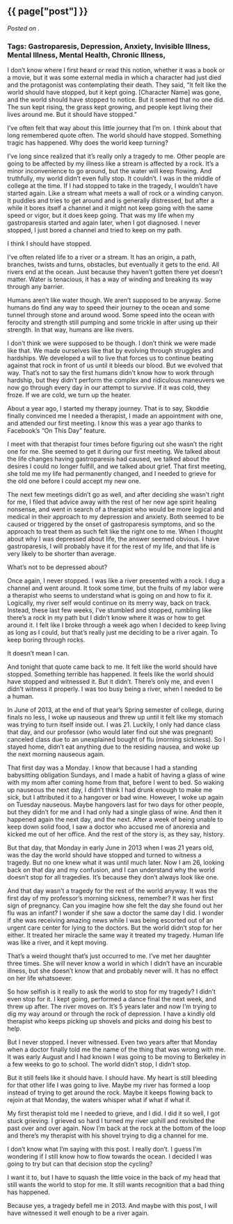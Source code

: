 

## {{ page["post"] }}

*Posted on <!--{ page["date"] }-->.*

### Tags: Gastroparesis, Depression, Anxiety, Invisible Illness, Mental Illness, Mental Health, Chronic Illness,

I don’t know where I first heard or read this notion, whether it was a book or a movie, but it was some external media in which a character had just died and the protagonist was contemplating their death.  They said, “It felt like the world should have stopped, but it kept going.  [Character Name] was gone, and the world should have stopped to notice.  But it seemed that no one did.  The sun kept rising, the grass kept growing, and people kept living their lives around me.  But it should have stopped.”

I’ve often felt that way about this little journey that I’m on.  I think about that long remembered quote often.  The world should have stopped.  Something tragic has happened.  Why does the world keep turning?

I’ve long since realized that it’s really only a tragedy to me.  Other people are going to be affected by my illness like a stream is affected by a rock.  It’s a minor inconvenience to go around, but the water will keep flowing.  And truthfully, my world didn’t even fully stop.  It couldn’t.  I was in the middle of college at the time.  If I had stopped to take in the tragedy, I wouldn’t have started again.  Like a stream what meets a wall of rock or a winding canyon.  It puddles and tries to get around and is generally distressed, but after a while it bores itself a channel and it might not keep going with the same speed or vigor, but it does keep going.  That was my life when my gastroparesis started and again later, when I got diagnosed.  I never stopped, I just bored a channel and tried to keep on my path.

I think I should have stopped.

I’ve often related life to a river or a stream.  It has an origin, a path, branches, twists and turns, obstacles, but eventually it gets to the end.  All rivers end at the ocean.  Just because they haven’t gotten there yet doesn’t matter.  Water is tenacious, it has a way of winding and breaking its way through any barrier.

Humans aren’t like water though.  We aren’t supposed to be anyway.  Some humans do find any way to speed their journey to the ocean and some tunnel through stone and around wood.  Some speed into the ocean with ferocity and strength still pumping and some trickle in after using up their strength.  In that way, humans are like rivers.

I don’t think we were supposed to be though.  I don’t think we were made like that.  We made ourselves like that by evolving through struggles and hardships.  We developed a will to live that forces us to continue beating against that rock in front of us until it bleeds our blood.  But we evolved that way.  That’s not to say the first humans didn’t know how to work through hardship, but they didn’t perform the complex and ridiculous maneuvers we now go through every day in our attempt to survive.  If it was cold, they froze.  If we are cold, we turn up the heater.  

About a year ago, I started my therapy journey.  That is to say, Skoddie finally convinced me I needed a therapist, I made an appointment with one, and attended our first meeting.  I know this was a year ago thanks to Facebook’s “On This Day” feature.  

I meet with that therapist four times before figuring out she wasn’t the right one for me.  She seemed to get it during our first meeting.  We talked about the life changes having gastroparesis had caused, we talked about the desires I could no longer fulfill, and we talked about grief.  That first meeting, she told me my life had permanently changed, and I needed to grieve for the old one before I could accept my new one.

The next few meetings didn’t go as well, and after deciding she wasn’t right for me, I filed that advice away with the rest of her new age spirit healing nonsense, and went in search of a therapist who would be more logical and medical in their approach to my depression and anxiety.  Both seemed to be caused or triggered by the onset of gastroparesis symptoms, and so the approach to treat them as such felt like the right one to me.  When I thought about why I was depressed about life, the answer seemed obvious.  I have gastroparesis, I will probably have it for the rest of my life, and that life is very likely to be shorter than average.

What’s not to be depressed about?

Once again, I never stopped.  I was like a river presented with a rock.  I dug a channel and went around.  It took some time, but the fruits of my labor were a therapist who seems to understand what is going on and how to fix it.  Logically, my river self would continue on its merry way, back on track.  Instead, these last few weeks, I’ve stumbled and stopped, rumbling like there’s a rock in my path but I didn’t know where it was or how to get around it.  I felt like I broke through a week ago when I decided to keep living as long as I could, but that’s really just me deciding to be a river again.  To keep boring through rocks.  

It doesn’t mean I can.

And tonight that quote came back to me.  It felt like the world should have stopped.  Something terrible has happened.  It feels like the world should have stopped and witnessed it.  But it didn’t.  There’s only me, and even I didn’t witness it properly.  I was too busy being a river, when I needed to be a human.

In June of 2013, at the end of that year’s Spring semester of college, during finals no less, I woke up nauseous and threw up until it felt like my stomach was trying to turn itself inside out.  I was 21.  Luckily, I only had dance class that day, and our professor (who would later find out she was pregnant) canceled class due to an unexplained bought of flu (morning sickness).  So I stayed home, didn’t eat anything due to the residing nausea, and woke up the next morning nauseous again.

That first day was a Monday.  I know that because I had a standing babysitting obligation Sundays, and I made a habit of having a glass of wine with my mom after coming home from that, before I went to bed.  So waking up nauseous the next day, I didn’t think I had drunk enough to make me sick, but I attributed it to a hangover or bad wine.  However, I woke up again on Tuesday nauseous.  Maybe hangovers last for two days for other people, but they didn’t for me and I had only had a single glass of wine.  And then it happened again the next day, and the next.  After a week of being unable to keep down solid food, I saw a doctor who accused me of anorexia and kicked me out of her office.  And the rest of the story is, as they say, history.

But that day, that Monday in early June in 2013 when I was 21 years old, was the day the world should have stopped and turned to witness a tragedy.  But no one knew what it was until much later.  Now I am 26, looking back on that day and my confusion, and I can understand why the world doesn’t stop for all tragedies.  It’s because they don’t always look like one.

And that day wasn’t a tragedy for the rest of the world anyway.  It was the first day of my professor’s morning sickness, remember?  It was her first sign of pregnancy.  Can you imagine how she felt the day she found out her flu was an infant?  I wonder if she saw a doctor the same day I did.  I wonder if she was receiving amazing news while I was being escorted out of an urgent care center for lying to the doctors.  But the world didn’t stop for her either.  It treated her miracle the same way it treated my tragedy.  Human life was like a river, and it kept moving.

That’s a weird thought that’s just occurred to me.  I’ve met her daughter three times.  She will never know a world in which I didn’t have an incurable illness, but she doesn’t know that and probably never will.  It has no effect on her life whatsoever.

So how selfish is it really to ask the world to stop for my tragedy?  I didn’t even stop for it.  I kept going, performed a dance final the next week, and threw up after.  The river moves on.  It’s 5 years later and now I’m trying to dig my way around or through the rock of depression.  I have a kindly old therapist who keeps picking up shovels and picks and doing his best to help.

But I never stopped.  I never witnessed.  Even two years after that Monday when a doctor finally told me the name of the thing that was wrong with me.  It was early August and I had known I was going to be moving to Berkeley in a few weeks to go to school.  The world didn’t stop, I didn’t stop.

But it still feels like it should have.  I should have.  My heart is still bleeding for that other life I was going to live.  Maybe my river has formed a loop instead of trying to get around the rock.  Maybe it keeps flowing back to rejoin at that Monday, the waters whisper what if what if what if.

My first therapist told me I needed to grieve, and I did.  I did it so well, I got stuck grieving.  I grieved so hard I turned my river uphill and revisited the past over and over again.  Now I’m back at the rock at the bottom of the loop and there’s my therapist with his shovel trying to dig a channel for me.

I don’t know what I’m saying with this post.  I really don’t.  I guess I’m wondering if I still know how to flow towards the ocean.  I decided I was going to try but can that decision stop the cycling?  

I want it to, but I have to squash the little voice in the back of my head that still wants the world to stop for me.  It still wants recognition that a bad thing has happened.

Because yes, a tragedy befell me in 2013.  And maybe with this post, I will have witnessed it well enough to be a river again.
